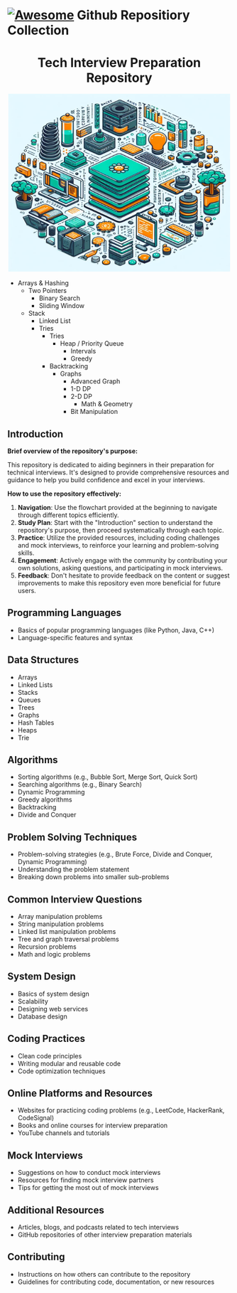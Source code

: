 <h1 tabindex="-1" class="heading-element" dir="auto"> <a href="https://github.com/sindresorhus/awesome"><img src="https://camo.githubusercontent.com/50cf39121274b3db22bf1bd72cbe25af9078e037441cb5b5bdef1cc9dc5eb2f7/68747470733a2f2f63646e2e7261776769742e636f6d2f73696e647265736f726875732f617765736f6d652f643733303566333864323966656437386661383536353265336136336531353464643865383832392f6d656469612f62616467652e737667" alt="Awesome" data-canonical-src="https://cdn.rawgit.com/sindresorhus/awesome/d7305f38d29fed78fa85652e3a63e154dd8e8829/media/badge.svg" style="max-width: 100%;"></a> Github Repositiory Collection</h1>


<h1 align="center" >Tech Interview Preparation Repository</h1>

<p align="center">
  <img src="https://github.com/Dineshkumar189/SDE-repositiory-collection/blob/main/media/Designer.jpeg" alt="Tech Interview Preparation Repository" width="500" height="400">
</p>


- Arrays & Hashing
  - Two Pointers
    - Binary Search
    - Sliding Window
  - Stack
    - Linked List
    - Tries
      - Tries
        - Heap / Priority Queue
          - Intervals
          - Greedy
      - Backtracking
        - Graphs
          - Advanced Graph
          - 1-D DP
          - 2-D DP
            - Math & Geometry
          - Bit Manipulation



## Introduction

**Brief overview of the repository's purpose:**

This repository is dedicated to aiding beginners in their preparation for technical interviews. It's designed to provide comprehensive resources and guidance to help you build confidence and excel in your interviews.

**How to use the repository effectively:**

1. **Navigation**: Use the flowchart provided at the beginning to navigate through different topics efficiently.
2. **Study Plan**: Start with the "Introduction" section to understand the repository's purpose, then proceed systematically through each topic.
3. **Practice**: Utilize the provided resources, including coding challenges and mock interviews, to reinforce your learning and problem-solving skills.
4. **Engagement**: Actively engage with the community by contributing your own solutions, asking questions, and participating in mock interviews.
5. **Feedback**: Don't hesitate to provide feedback on the content or suggest improvements to make this repository even more beneficial for future users.


## Programming Languages
- Basics of popular programming languages (like Python, Java, C++)
- Language-specific features and syntax

## Data Structures
- Arrays
- Linked Lists
- Stacks
- Queues
- Trees
- Graphs
- Hash Tables
- Heaps
- Trie

## Algorithms
- Sorting algorithms (e.g., Bubble Sort, Merge Sort, Quick Sort)
- Searching algorithms (e.g., Binary Search)
- Dynamic Programming
- Greedy algorithms
- Backtracking
- Divide and Conquer

## Problem Solving Techniques
- Problem-solving strategies (e.g., Brute Force, Divide and Conquer, Dynamic Programming)
- Understanding the problem statement
- Breaking down problems into smaller sub-problems

## Common Interview Questions
- Array manipulation problems
- String manipulation problems
- Linked list manipulation problems
- Tree and graph traversal problems
- Recursion problems
- Math and logic problems

## System Design
- Basics of system design
- Scalability
- Designing web services
- Database design

## Coding Practices
- Clean code principles
- Writing modular and reusable code
- Code optimization techniques

## Online Platforms and Resources
- Websites for practicing coding problems (e.g., LeetCode, HackerRank, CodeSignal)
- Books and online courses for interview preparation
- YouTube channels and tutorials

## Mock Interviews
- Suggestions on how to conduct mock interviews
- Resources for finding mock interview partners
- Tips for getting the most out of mock interviews

## Additional Resources
- Articles, blogs, and podcasts related to tech interviews
- GitHub repositories of other interview preparation materials

## Contributing
- Instructions on how others can contribute to the repository
- Guidelines for contributing code, documentation, or new resources
